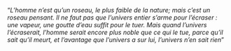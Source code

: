 “_L’homme n’est qu’un roseau, le plus faible de la nature; mais c’est un roseau pensant. Il ne faut pas que l’univers entier s’arme pour l’écraser : une vapeur, une goutte d’eau suffit pour le tuer. Mais quand l’univers l’écraserait, l’homme serait encore plus noble que ce qui le tue, parce qu’il sait qu’il meurt, et l’avantage que l’univers a sur lui, l’univers n’en sait rien_”
